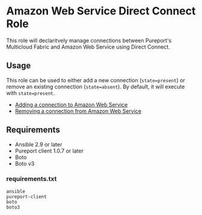 # Amazon Web Service Direct Connect Role

This role will declaritvely manage connections between Pureport's Multicloud
Fabric and Amazon Web Service using Direct Connect.

## Usage

This role can be used to either add a new connection (`state=present`) or 
remove an existing connection (`state=absent`).  By default, it will execute
with `state=present`.

- [Adding a connection to Amazon Web Service](docs/add_connection.md)
- [Removing a connection from Amazon Web Service](docs/remove_connection.md)

## Requirements

- Ansible 2.9 or later
- Pureport client 1.0.7 or later
- Boto
- Boto v3

### requirements.txt

```
ansible 
pureport-client
boto
boto3
```
